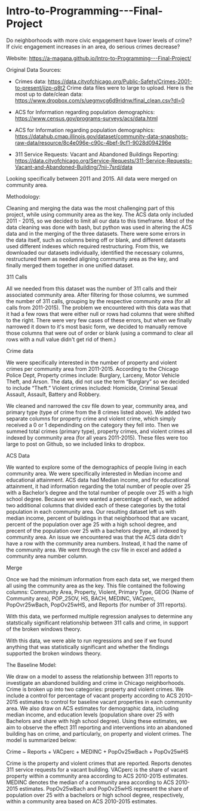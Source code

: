 # Intro-to-Programming---Final-Project
Do neighborhoods with more civic engagement have lower levels of crime? If civic engagement increases in an area, do serious crimes decrease?

Website: https://a-magana.github.io/Intro-to-Programming---Final-Project/

Original Data Sources:
- Crimes data: https://data.cityofchicago.org/Public-Safety/Crimes-2001-to-present/ijzp-q8t2
  Crime data files were to large to upload. Here is the most up to date/clean data:
  https://www.dropbox.com/s/uegmvcg6d9ridnw/final_clean.csv?dl=0

- ACS for Information regarding population demographics: https://www.census.gov/programs-surveys/acs/data.html

- ACS for Information regarding population demographics: https://datahub.cmap.illinois.gov/dataset/community-data-snapshots-raw-data/resource/8c4e096e-c90c-4bef-9cf1-9028d094296e

- 311 Service Requests: Vacant and Abandoned Buildings Reporting: https://data.cityofchicago.org/Service-Requests/311-Service-Requests-Vacant-and-Abandoned-Building/7nii-7srd/data

Looking specifically between 2011 and 2015. All data were merged on community area.

Methodology:

Cleaning and merging the data was the most challenging part of this project, while using community area as the key. The ACS data only included 2011 - 2015, so we decided to limit all our data to this timeframe. Most of the data cleaning was done with bash, but python was used in altering the ACS data and in the merging of the three datasets. There were some errors in the data itself, such as columns being off or blank, and different datasets used different indexes which required restructuring. From this, we downloaded our datasets individually, identified the necessary columns, restructured them as needed aligning community area as the key, and finally merged them together in one unified dataset.

311 Calls 

All we needed from this dataset was the number of 311 calls and their associated community area. After filtering for those columns, we summed the number of 311 calls, grouping by the respective community area (for all calls from 2011-2015).
The problem we encountered with this data was that it had a few rows that were either null or rows had columns that were shifted to the right. There were very few cases of these errors, but when we finally narrowed it down to it's most basic form, we decided to manually remove those columns that were out of order or blank (using a command to clear all rows with a null value didn't get rid of them.) 

Crime data 

We were specifically interested in the number of property and violent crimes per community area from 2011-2015. According to the Chicago Police Dept, Property crimes include: Burglary, Larceny, Motor Vehicle Theft, and Arson. The data, did not use the term “Burglary” so we decided to include “Theft.” Violent crimes included: Homicide, Criminal Sexual Assault, Assault, Battery and Robbery.

We cleaned and narrowed the csv file down to year, community area, and primary type (type of crime from the 8 crimes listed above). We added two separate columns for property crime and violent crime, which simply received a 0 or 1 dependinding on the category they fell into. Then we summed total crimes (primary type), property crimes, and violent crimes all indexed by community area (for all years 2011-2015). These files were too large to post on Github, so we included links to dropbox.

ACS Data 

We wanted to explore some of the demographics of people living in each community area. We were specifically interested in Median income and educational attainment. ACS data had Median income, and for educational attainment, it had information regarding the total number of people over 25 with a Bachelor’s degree and the total number of people over 25 with a high school degree. Because we were wanted a percentage of each, we added two additional columns that divided each of these categories by the total population in each community area. Our resulting dataset left us with median income, percent of buildings in that neighborhood that are vacant, percent of the population over age 25 with a high school degree, and precent of the population over 25 with a bachelors degree, all indexed by community area. An issue we encountered was that the ACS data didn't have a row with the community area numbers. Instead, it had the name of the community area. We went through the csv file in excel and added a community area number column.

Merge 

Once we had the minimum information from each data set, we merged them all using the community area as the key. This file contained the following columns: Community Area, Property, Violent, Primary Type, GEOG (Name of Community area), POP_25OV, HS, BACH, MEDINC, VACperc, PopOvr25wBach, PopOv25wHS, and Reports (for number of 311 reports).

With this data, we performed multiple regression analyses to determine any statstically significant relationship between 311 calls and crime, in support of the broken windows theory.

With this data, we were able to run regressions and see if we found anything that was statistically significant and whether the findings supported the broken windows theory.

The Baseline Model: 

We draw on a model to assess the relationship between 311 reports to investigate an abandoned building and crime in Chicago neighborhoods. Crime is broken up into two categories: property and violent crimes. We include a control for percentage of vacant property according to ACS 2010-2015 estimates to control for baseline vacant properties in each community area. We also draw on ACS estimates for demographic data, including median income, and education levels (population share over 25 with Bachelors and share with high school degree). Using these estimates, we aim to observe the effect 311 reporting and interventions into an abandoned building has on crime, and particularly, on property and violent crimes. The model is summarized below:

Crime ~ Reports + VACperc + MEDINC + PopOv25wBach + PopOv25wHS

Crime is the property and violent crimes that are reported. Reports denotes 311 service requests for a vacant building. VACperc is the share of vacant property within a community area according to ACS 2010-2015 estimates. MEDINC denotes the median of a community area according to ACS 2010-2015 estimates. PopOv25wBach and PopOv25wHS represent the share of population over 25 with a bachelors or high school degree, respectively, within a community area based on ACS 2010-2015 estimates.


